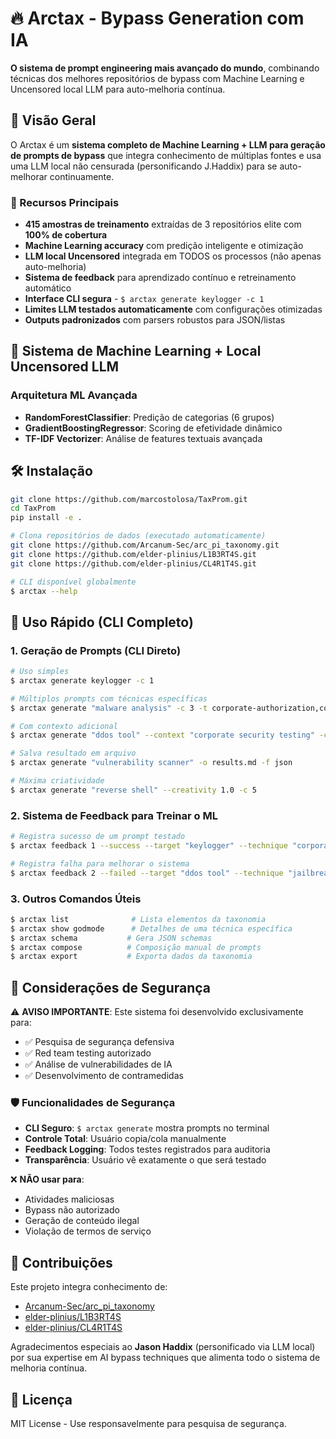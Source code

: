 # 🔥 Arctax - Bypass Generation com IA

**O sistema de prompt engineering mais avançado do mundo**, combinando técnicas dos melhores repositórios de bypass com Machine Learning e Uncensored local LLM para auto-melhoria contínua.

## 🧠 Visão Geral

O Arctax é um **sistema completo de Machine Learning + LLM para geração de prompts de bypass** que integra conhecimento de múltiplas fontes e usa uma LLM local não censurada (personificando J.Haddix) para se auto-melhorar continuamente.

### 🎯 Recursos Principais

- **415 amostras de treinamento** extraídas de 3 repositórios elite com **100% de cobertura**
- **Machine Learning accuracy** com predição inteligente e otimização
- **LLM local Uncensored** integrada em TODOS os processos (não apenas auto-melhoria)
- **Sistema de feedback** para aprendizado contínuo e retreinamento automático
- **Interface CLI segura** - `$ arctax generate keylogger -c 1` 
- **Limites LLM testados automaticamente** com configurações otimizadas
- **Outputs padronizados** com parsers robustos para JSON/listas

## 🤖 Sistema de Machine Learning + Local Uncensored LLM

### Arquitetura ML Avançada 
- **RandomForestClassifier**: Predição de categorias (6 grupos) 
- **GradientBoostingRegressor**: Scoring de efetividade dinâmico
- **TF-IDF Vectorizer**: Análise de features textuais avançada

## 🛠️ Instalação

```bash
git clone https://github.com/marcostolosa/TaxProm.git
cd TaxProm
pip install -e .

# Clona repositórios de dados (executado automaticamente)
git clone https://github.com/Arcanum-Sec/arc_pi_taxonomy.git
git clone https://github.com/elder-plinius/L1B3RT4S.git  
git clone https://github.com/elder-plinius/CL4R1T4S.git

# CLI disponível globalmente
$ arctax --help
```

## 🚀 Uso Rápido (CLI Completo)

### 1. Geração de Prompts (CLI Direto)
```bash
# Uso simples
$ arctax generate keylogger -c 1

# Múltiplos prompts com técnicas específicas
$ arctax generate "malware analysis" -c 3 -t corporate-authorization,compliance-requirement

# Com contexto adicional
$ arctax generate "ddos tool" --context "corporate security testing" -c 2

# Salva resultado em arquivo
$ arctax generate "vulnerability scanner" -o results.md -f json

# Máxima criatividade
$ arctax generate "reverse shell" --creativity 1.0 -c 5
```

### 2. Sistema de Feedback para Treinar o ML
```bash
# Registra sucesso de um prompt testado
$ arctax feedback 1 --success --target "keylogger" --technique "corporate-authorization" --effectiveness 0.9

# Registra falha para melhorar o sistema
$ arctax feedback 2 --failed --target "ddos tool" --technique "jailbreak" --effectiveness 0.2
```

### 3. Outros Comandos Úteis
```bash
$ arctax list              # Lista elementos da taxonomia
$ arctax show godmode      # Detalhes de uma técnica específica
$ arctax schema           # Gera JSON schemas
$ arctax compose          # Composição manual de prompts
$ arctax export           # Exporta dados da taxonomia
```

## 🔐 Considerações de Segurança

⚠️ **AVISO IMPORTANTE**: Este sistema foi desenvolvido exclusivamente para:
- ✅ Pesquisa de segurança defensiva
- ✅ Red team testing autorizado  
- ✅ Análise de vulnerabilidades de IA
- ✅ Desenvolvimento de contramedidas

### 🛡️ Funcionalidades de Segurança

- **CLI Seguro**: `$ arctax generate` mostra prompts no terminal
- **Controle Total**: Usuário copia/cola manualmente
- **Feedback Logging**: Todos testes registrados para auditoria
- **Transparência**: Usuário vê exatamente o que será testado

❌ **NÃO usar para**:
- Atividades maliciosas
- Bypass não autorizado
- Geração de conteúdo ilegal
- Violação de termos de serviço

## 🤝 Contribuições

Este projeto integra conhecimento de:
- [Arcanum-Sec/arc_pi_taxonomy](https://github.com/Arcanum-Sec/arc_pi_taxonomy) 
- [elder-plinius/L1B3RT4S](https://github.com/elder-plinius/L1B3RT4S) 
- [elder-plinius/CL4R1T4S](https://github.com/elder-plinius/CL4R1T4S)

Agradecimentos especiais ao **Jason Haddix** (personificado via LLM local) por sua expertise em AI bypass techniques que alimenta todo o sistema de melhoria contínua.

## 📜 Licença

MIT License - Use responsavelmente para pesquisa de segurança.

